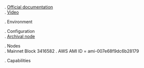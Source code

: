 . [Official documentation](https://developer.algorand.org/docs/getting-started)  
. [Video](youtube.com)

. Environment  

. Configuration  
  . [Archival node](configuration/archival_node.json)  

. Nodes  
  . Mainnet Block 3416582
  . AWS AMI ID = ami-007e68f9dc6b28179  

. Capabilities  


